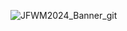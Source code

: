 ![JFWM2024_Banner_git](https://github.com/user-attachments/assets/76552130-5701-482e-a157-2c224e2ad465)
